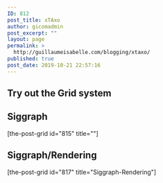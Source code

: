 ```yaml
---
ID: 812
post_title: xTAxo
author: gicomadmin
post_excerpt: ""
layout: page
permalink: >
  http://guillaumeisabelle.com/blogging/xtaxo/
published: true
post_date: 2019-10-21 22:57:16
---
```

<!-- wp:tag-cloud {"showTagCounts":true} /-->

<!-- wp:tag-cloud {"taxonomy":"stctag","showTagCounts":true} /-->

<!-- wp:heading -->

## Try out the Grid system

<!-- /wp:heading -->

<!-- wp:heading -->

## Siggraph

<!-- /wp:heading -->

<!-- wp:shortcode --> [the-post-grid id="815" title=""] 

<!-- /wp:shortcode -->

<!-- wp:heading -->

## Siggraph/Rendering

<!-- /wp:heading -->

<!-- wp:shortcode --> [the-post-grid id="817" title="Siggraph-Rendering"] 

<!-- /wp:shortcode -->